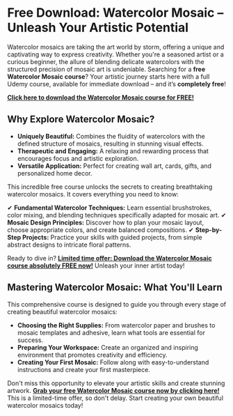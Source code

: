 # Free Download: Watercolor Mosaic – Unleash Your Artistic Potential

Watercolor mosaics are taking the art world by storm, offering a unique and captivating way to express creativity. Whether you're a seasoned artist or a curious beginner, the allure of blending delicate watercolors with the structured precision of mosaic art is undeniable. Searching for a **free Watercolor Mosaic course**? Your artistic journey starts here with a full Udemy course, available for immediate download – and it’s **completely free**!

[**Click here to download the Watercolor Mosaic course for FREE!**](https://udemywork.com/watercolor-mosaic)

## Why Explore Watercolor Mosaic?

*   **Uniquely Beautiful:** Combines the fluidity of watercolors with the defined structure of mosaics, resulting in stunning visual effects.
*   **Therapeutic and Engaging:** A relaxing and rewarding process that encourages focus and artistic exploration.
*   **Versatile Application:** Perfect for creating wall art, cards, gifts, and personalized home decor.

This incredible free course unlocks the secrets to creating breathtaking watercolor mosaics. It covers everything you need to know:

✔ **Fundamental Watercolor Techniques:** Learn essential brushstrokes, color mixing, and blending techniques specifically adapted for mosaic art.
✔ **Mosaic Design Principles:** Discover how to plan your mosaic layout, choose appropriate colors, and create balanced compositions.
✔ **Step-by-Step Projects:** Practice your skills with guided projects, from simple abstract designs to intricate floral patterns.

Ready to dive in? **[Limited time offer: Download the Watercolor Mosaic course absolutely FREE now!](https://udemywork.com/watercolor-mosaic)** Unleash your inner artist today!

## Mastering Watercolor Mosaic: What You'll Learn

This comprehensive course is designed to guide you through every stage of creating beautiful watercolor mosaics:

*   **Choosing the Right Supplies:** From watercolor paper and brushes to mosaic templates and adhesive, learn what tools are essential for success.
*   **Preparing Your Workspace:** Create an organized and inspiring environment that promotes creativity and efficiency.
*   **Creating Your First Mosaic:** Follow along with easy-to-understand instructions and create your first masterpiece.

Don't miss this opportunity to elevate your artistic skills and create stunning artwork. **[Grab your free Watercolor Mosaic course now by clicking here!](https://udemywork.com/watercolor-mosaic)** This is a limited-time offer, so don't delay. Start creating your own beautiful watercolor mosaics today!
